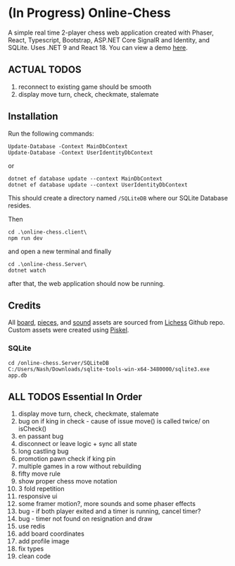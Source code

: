 # (In Progress) Online-Chess
A simple real time 2-player chess web application created with Phaser, React, Typescript, Bootstrap, ASP.NET Core SignalR and Identity, and SQLite. Uses .NET 9 and React 18.
You can view a demo [here](https://github.com/nashie1004/online-chess).

## ACTUAL TODOS
1. reconnect to existing game should be smooth
2. display move turn, check, checkmate, stalemate

## Installation

Run the following commands:
```
Update-Database -Context MainDbContext
Update-Database -Context UserIdentityDbContext
```
or
```
dotnet ef database update --context MainDbContext
dotnet ef database update --context UserIdentityDbContext
```
This should create a directory named `/SQLiteDB` where our SQLite Database resides.

Then
```
cd .\online-chess.client\
npm run dev
```
and open a new terminal and finally
```
cd .\online-chess.Server\
dotnet watch
```
after that, the web application should now be running.

## Credits
All [board](https://github.com/lichess-org/lila/blob/master/public/images/board/), [pieces](https://github.com/lichess-org/lila/blob/master/public/piece/), and [sound](https://github.com/lichess-org/lila/blob/master/public/sound/) assets are sourced from [Lichess](https://github.com/lichess-org/lila) Github repo. Custom assets were created using [Piskel](https://www.piskelapp.com/).


### SQLite
```
cd /online-chess.Server/SQLiteDB
C:/Users/Nash/Downloads/sqlite-tools-win-x64-3480000/sqlite3.exe app.db
```

## ALL TODOS Essential In Order 
1. display move turn, check, checkmate, stalemate
2. bug on if king in check - cause of issue move() is called twice/ on isCheck()
3. en passant bug
4. disconnect or leave logic + sync all state
5. long castling bug
6. promotion pawn check if king pin
7. multiple games in a row without rebuilding
8. fifty move rule
9. show proper chess move notation
10. 3 fold repetition
11. responsive ui
12. some framer motion?, more sounds and some phaser effects
13. bug - if both player exited and a timer is running, cancel timer?
14. bug - timer not found on resignation and draw
15. use redis
16. add board coordinates
17. add profile image
18. fix types
19. clean code